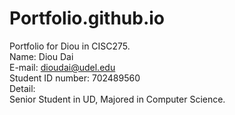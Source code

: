 # Portfolio.github.io
Portfolio for Diou in CISC275.  
Name: Diou Dai  
E-mail: dioudai@udel.edu  
Student ID number: 702489560  
Detail:  
  Senior Student in UD, Majored in Computer Science.  
